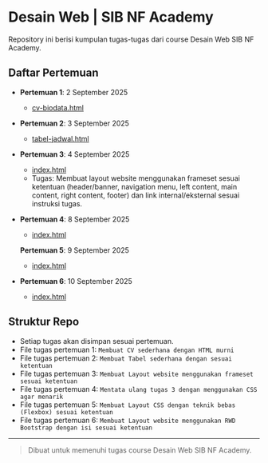 # Desain Web | SIB NF Academy

Repository ini berisi kumpulan tugas-tugas dari course Desain Web SIB NF Academy.

## Daftar Pertemuan

- **Pertemuan 1**: 2 September 2025
  - [cv-biodata.html](https://github.com/firenzehiga/desain-web/blob/pertemuan-1/cv-biodata.html)

- **Pertemuan 2**: 3 September 2025
  - [tabel-jadwal.html](tabel-jadwal.html)

- **Pertemuan 3**: 4 September 2025
  - [index.html](index.html)
  - Tugas: Membuat layout website menggunakan frameset sesuai ketentuan (header/banner, navigation menu, left content, main content, right content, footer) dan link internal/eksternal sesuai instruksi tugas.

- **Pertemuan 4**: 8 September 2025
  - [index.html](index.html)

  **Pertemuan 5**: 9 September 2025
  - [index.html](index.html)

- **Pertemuan 6**: 10 September 2025
  - [index.html](index.html)

## Struktur Repo
- Setiap tugas akan disimpan sesuai pertemuan.
- File tugas pertemuan 1: `Membuat CV sederhana dengan HTML murni`
- File tugas pertemuan 2: `Membuat Tabel sederhana dengan sesuai ketentuan`
- File tugas pertemuan 3: `Membuat Layout website menggunakan frameset sesuai ketentuan`
- File tugas pertemuan 4: `Mentata ulang tugas 3 dengan menggunakan CSS agar menarik`
- File tugas pertemuan 5: `Membuat Layout CSS dengan teknik bebas (Flexbox) sesuai ketentuan`
- File tugas pertemuan 6: `Membuat Layout website menggunakan RWD Bootstrap dengan isi sesuai ketentuan`

---

> Dibuat untuk memenuhi tugas course Desain Web SIB NF Academy.
